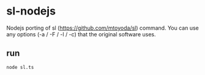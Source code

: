 # sl-nodejs

Nodejs porting of sl (https://github.com/mtoyoda/sl) command. You can use any options (-a / -F / -l / -c) that the original software uses.

## run

```bash
node sl.ts
```
